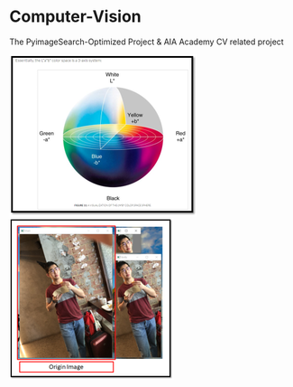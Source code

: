 # Computer-Vision

The PyimageSearch-Optimized Project & AIA Academy CV related project

![image](chp_1_8_WhatIsLAB.png)
![image](chp_1_4_5_Cropping.png)